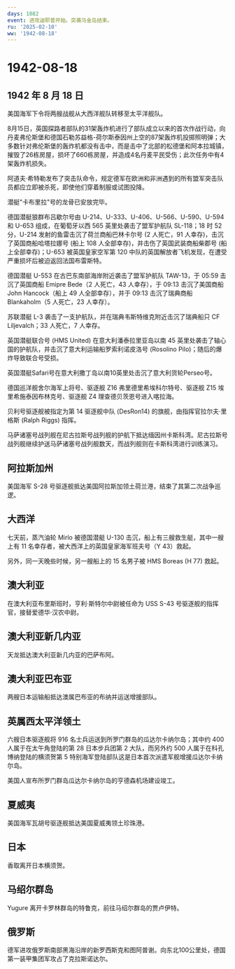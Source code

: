 ```yaml
---
days: 1082
event: 进攻迪耶普开始。突袭马金岛结束。
ru: '2025-02-10'
ww: '1942-08-18'
---
```


# 1942-08-18

## 1942 年 8 月 18 日

美国海军下令将两艘战舰从大西洋舰队转移至太平洋舰队。

8月15日，英国探路者部队的31架轰炸机进行了部队成立以来的首次作战行动，向丹麦弗伦斯堡和德国石勒苏益格-荷尔斯泰因州上空的87架轰炸机投掷照明弹；大多数针对弗伦斯堡的轰炸机都没有击中，而是击中了北部的松德堡和阿本拉城镇，摧毁了26栋房屋，损坏了660栋房屋，并造成4名丹麦平民受伤；此次任务中有4架轰炸机损失。

阿道夫·希特勒发布了突击队命令，规定德军在欧洲和非洲遇到的所有盟军突击队员都应立即被杀死，即使他们穿着制服或试图投降。

潜艇"卡布里拉"号的龙骨已安放完毕。

德国潜艇狼群布吕歇尔号由 U-214、U-333、U-406、U-566、U-590、U-594 和
U-653 组成，在葡萄牙以西 565 英里处袭击了盟军护航队 SL-118；18 时 52
分，U-214 发射的鱼雷击沉了荷兰商船巴林卡尔号 (2 人死亡，91
人幸存)，击沉了英国商船哈塔拉娜号 (船上 108
人全部幸存)，并击伤了英国武装商船柴郡号 (船上全部幸存)；U-653
被英国皇家空军第 120
中队的英国解放者飞机发现，在遭受严重损坏后被迫返回法国布雷斯特。

德国潜艇 U-553 在古巴东南部海岸附近袭击了盟军护航队 TAW-13，于 05:59
击沉了英国商船 Emipre Bede（2 人死亡，43 人幸存），于 09:13
击沉了美国商船 John Hancock（船上 49 人全部幸存），并于 09:13
击沉了瑞典商船 Blankaholm（5 人死亡，23 人幸存）。

苏联潜艇 L-3 袭击了一支护航队，并在瑞典韦斯特维克附近击沉了瑞典船只 CF
Liljevalch；33 人死亡，7 人幸存。

英国潜艇联合号 (HMS United) 在意大利潘泰拉里亚岛以南 45
英里处袭击了轴心国的护航队，并击沉了意大利运输船罗索利诺皮洛号 (Rosolino
Pilo)；随后的爆炸导致联合号受损。

英国潜艇Safari号在意大利撒丁岛以南10英里处击沉了意大利货轮Perseo号。

德国巡洋舰舍尔海军上将号、驱逐舰 Z16 弗里德里希埃科尔特号、驱逐舰 Z15
埃里希施泰因布林克号、驱逐舰 Z4 理查德贝茨恩号进入喀拉海。

贝利号驱逐舰被指定为第 14 驱逐舰中队 (DesRon14)
的旗舰，由指挥官拉尔夫·里格斯 (Ralph Riggs) 指挥。

马萨诸塞号战列舰在尼古拉斯号战列舰的护航下抵达缅因州卡斯科湾。尼古拉斯号战列舰继续护送马萨诸塞号战列舰数天，而战列舰则在卡斯科湾进行训练演习。

## 阿拉斯加州

美国海军 S-28
号驱逐舰抵达美国阿拉斯加领土荷兰港，结束了其第二次战争巡逻。

## 大西洋

七天前，蒸汽油轮 Mirlo 被德国潜艇 U-130
击沉，船上有三艘救生艇，其中一艘上有 11
名幸存者，被大西洋上的英国皇家海军班夫号（Y 43）救起。

另外，同一天晚些时候，另一艘船上的 15 名男子被 HMS Boreas (H 77) 救起。

## 澳大利亚

在澳大利亚布里斯班时，亨利·斯特尔中尉被任命为 USS S-43
号驱逐舰的指挥官，接替爱德华·汉农中尉。

## 澳大利亚新几内亚

天龙抵达澳大利亚新几内亚的巴萨布阿。

## 澳大利亚巴布亚

两艘日本运输船抵达澳属巴布亚的布纳并运送增援部队。

## 英属西太平洋领土

六艘日本驱逐舰将 916 名士兵运送到所罗门群岛的瓜达尔卡纳尔岛；其中约 400
人属于在太午角登陆的第 28 日本步兵团第 2 大队，而另外约 500
人属于在科孔博纳登陆的横须贺第 5
特别海军登陆部队这是日本首次派遣军舰增援瓜达尔卡纳尔岛。

美国人宣布所罗门群岛瓜达尔卡纳尔岛的亨德森机场建设竣工。

## 夏威夷

美国海军瓦胡号驱逐舰抵达美国夏威夷领土珍珠港。

## 日本

香取离开日本横须贺。

## 马绍尔群岛

Yugure 离开卡罗林群岛的特鲁克，前往马绍尔群岛的贾卢伊特。

## 俄罗斯

德军进攻俄罗斯南部黑海沿岸的新罗西斯克和图阿普谢。向东北100公里处，德国第一装甲集团军攻占了克拉斯诺达尔。